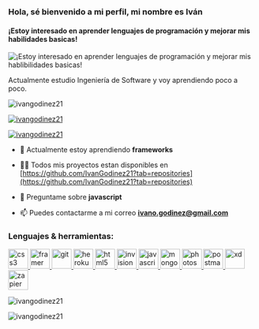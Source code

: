 ### Hola, sé bienvenido a mi perfil, mi nombre es Iván
#### ¡Estoy interesado en aprender lenguajes de programación y mejorar mis habilidades basicas!
![¡Estoy interesado en aprender lenguajes de programación y mejorar mis hablibilidades basicas!](https://png.pngtree.com/thumb_back/fh260/back_our/20190617/ourmid/pngtree-taobao-creative-chemical-ware-vector-material-light-test-tube-poster-background-image_128823.jpg)

Actualmente estudio Ingeniería de Software y voy aprendiendo poco a poco.

<p align="left"> <img src="https://komarev.com/ghpvc/?username=ivangodinez21&label=Profile%20views&color=0e75b6&style=flat" alt="ivangodinez21" /> </p>

<p align="left"> <a href="https://github.com/ryo-ma/github-profile-trophy"><img src="https://github-profile-trophy.vercel.app/?username=ivangodinez21" alt="ivangodinez21" /></a> </p>

<p align="left"> <a href="https://twitter.com/ivangodinez21" target="blank"><img src="https://img.shields.io/twitter/follow/ivangodinez21?logo=twitter&style=for-the-badge" alt="ivangodinez21" /></a> </p>

- 🌱 Actualmente estoy aprendiendo **frameworks**

- 👨‍💻 Todos mis proyectos estan disponibles en [https://github.com/IvanGodinez21?tab=repositories](https://github.com/IvanGodinez21?tab=repositories)

- 💬 Preguntame sobre **javascript**

- 📫 Puedes contactarme a mi correo **ivano.godinez@gmail.com**

<h3 align="left">Lenguajes & herramientas:</h3>
<p align="left"> <a href="https://www.w3schools.com/css/" target="_blank"> <img src="https://devicons.github.io/devicon/devicon.git/icons/css3/css3-original-wordmark.svg" alt="css3" width="40" height="40"/> </a> <a href="https://www.framer.com/" target="_blank"> <img src="https://www.vectorlogo.zone/logos/framer/framer-icon.svg" alt="framer" width="40" height="40"/> </a> <a href="https://git-scm.com/" target="_blank"> <img src="https://www.vectorlogo.zone/logos/git-scm/git-scm-icon.svg" alt="git" width="40" height="40"/> </a> <a href="https://heroku.com" target="_blank"> <img src="https://www.vectorlogo.zone/logos/heroku/heroku-icon.svg" alt="heroku" width="40" height="40"/> </a> <a href="https://www.w3.org/html/" target="_blank"> <img src="https://devicons.github.io/devicon/devicon.git/icons/html5/html5-original-wordmark.svg" alt="html5" width="40" height="40"/> </a> <a href="https://www.invisionapp.com/" target="_blank"> <img src="https://www.vectorlogo.zone/logos/invisionapp/invisionapp-icon.svg" alt="invision" width="40" height="40"/> </a> <a href="https://developer.mozilla.org/en-US/docs/Web/JavaScript" target="_blank"> <img src="https://devicons.github.io/devicon/devicon.git/icons/javascript/javascript-original.svg" alt="javascript" width="40" height="40"/> </a> <a href="https://www.mongodb.com/" target="_blank"> <img src="https://devicons.github.io/devicon/devicon.git/icons/mongodb/mongodb-original-wordmark.svg" alt="mongodb" width="40" height="40"/> </a> <a href="https://www.photoshop.com/en" target="_blank"> <img src="https://devicons.github.io/devicon/devicon.git/icons/photoshop/photoshop-plain.svg" alt="photoshop" width="40" height="40"/> </a> <a href="https://postman.com" target="_blank"> <img src="https://www.vectorlogo.zone/logos/getpostman/getpostman-icon.svg" alt="postman" width="40" height="40"/> </a> <a href="https://www.adobe.com/products/xd.html" target="_blank"> <img src="https://cdn.worldvectorlogo.com/logos/adobe-xd.svg" alt="xd" width="40" height="40"/> </a> <a href="https://zapier.com" target="_blank"> <img src="https://www.vectorlogo.zone/logos/zapier/zapier-icon.svg" alt="zapier" width="40" height="40"/> </a> </p>

<p><img align="center" src="https://github-readme-stats.vercel.app/api/top-langs?username=ivangodinez21&show_icons=true&locale=en&layout=compact" alt="ivangodinez21" /></p>
<p><img align="center" src="https://github-readme-stats.vercel.app/api?username=ivangodinez21&show_icons=true&locale=en" alt="ivangodinez21" /></p>

